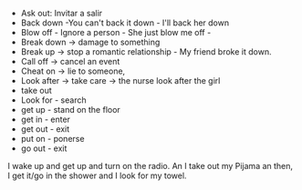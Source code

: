 
- Ask out: Invitar a salir
- Back down -You can't back it down - I'll back her down
- Blow off - Ignore a person - She just blow me off - 
- Break down -> damage to something
- Break up -> stop a romantic relationship - My friend broke it down.
- Call off -> cancel an event
- Cheat on -> lie to someone, 
- Look after -> take care -> the nurse look after the girl
- take out 
- Look for - search
- get up - stand on the floor
- get in - enter
- get out - exit
- put on - ponerse
- go out - exit

I wake up and get up and turn on the radio. An I take out my Pijama an then, I get it/go in the shower and I look for my towel.

